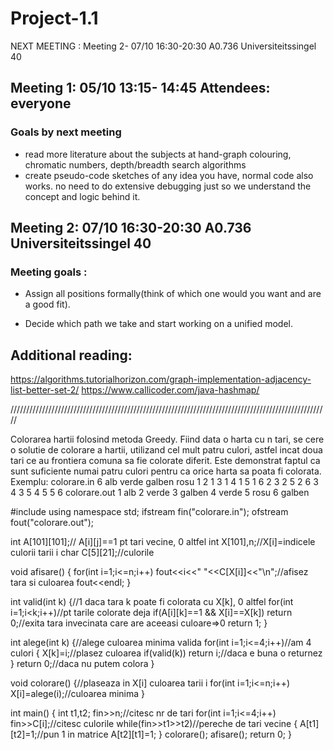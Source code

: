 # Project-1.1

NEXT MEETING : Meeting 2- 07/10 16:30-20:30 A0.736 Universiteitssingel 40

## Meeting 1: 05/10 13:15- 14:45 Attendees: everyone
### Goals by next meeting
- read more literature about the subjects at hand-graph colouring, chromatic numbers, depth/breadth search algorithms 
- create pseudo-code sketches of any idea you have, normal code also works. no need to do extensive debugging just so we understand the concept and logic behind it.

## Meeting 2: 07/10 16:30-20:30 A0.736 Universiteitssingel 40
### Meeting goals :
- Assign all positions formally(think of which one would you want and are a good fit).

- Decide which path we take and start working on a unified model.



## Additional reading:
https://algorithms.tutorialhorizon.com/graph-implementation-adjacency-list-better-set-2/
https://www.callicoder.com/java-hashmap/

/////////////////////////////////////////////////////////////////////////////////////////////////////


Colorarea hartii folosind metoda Greedy.
Fiind data o harta cu n tari, se cere o solutie de colorare a hartii, utilizand cel mult patru culori, astfel incat doua tari ce au frontiera comuna sa fie colorate diferit. Este demonstrat faptul ca sunt suficiente numai patru culori pentru ca orice harta sa poata fi colorata.
Exemplu:
colorare.in
6
alb verde galben rosu
1 2
1 3
1 4
1 5
1 6
2 3
2 5
2 6
3 4
3 5
4 5
5 6
colorare.out
1 alb
2 verde
3 galben
4 verde
5 rosu
6 galben


#include <fstream>
using namespace std;
ifstream fin("colorare.in");
ofstream fout("colorare.out");

int A[101][101];// A[i][j]==1 pt tari vecine, 0 altfel
int X[101],n;//X[i]=indicele culorii tarii i
char C[5][21];//culorile

void afisare()
{
    for(int i=1;i<=n;i++)
        fout<<i<<" "<<C[X[i]]<<"\n";//afisez tara si culoarea
    fout<<endl;
}

int valid(int k)
{//1 daca tara k poate fi colorata cu X[k], 0 altfel
    for(int i=1;i<k;i++)//pt tarile colorate deja
        if(A[i][k]==1 && X[i]==X[k]) return 0;//exita tara invecinata care are aceeasi culoare=>0
    return 1;
}

int alege(int k)
{//alege culoarea minima valida
    for(int i=1;i<=4;i++)//am 4 culori
        {
            X[k]=i;//plasez culoarea
            if(valid(k)) return i;//daca e buna o returnez
        }
    return 0;//daca nu putem colora
}

void colorare()
{//plaseaza in X[i] culoarea tarii i
    for(int i=1;i<=n;i++)
        X[i]=alege(i);//culoarea minima
}

int main()
{
    int t1,t2;
    fin>>n;//citesc nr de tari
    for(int i=1;i<=4;i++)
        fin>>C[i];//citesc culorile
    while(fin>>t1>>t2)//pereche de tari vecine
    {
        A[t1][t2]=1;//pun 1 in matrice
        A[t2][t1]=1;
    }
    colorare();
    afisare();
    return 0;
}
